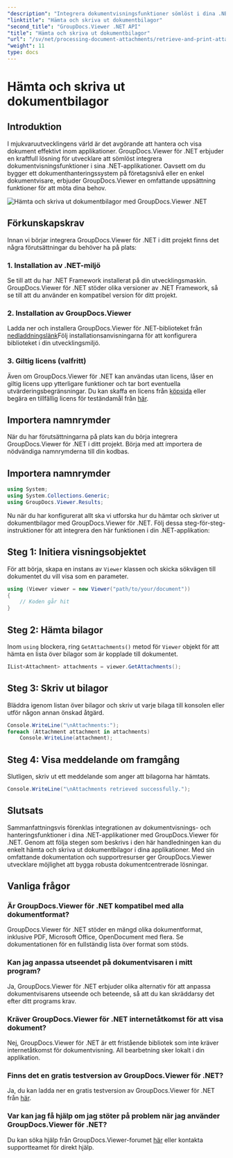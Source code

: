 ```yaml
---
"description": "Integrera dokumentvisningsfunktioner sömlöst i dina .NET-applikationer med GroupDocs.Viewer för .NET. Hämta och skriv ut dokumentbilagor utan ansträngning."
"linktitle": "Hämta och skriva ut dokumentbilagor"
"second_title": "GroupDocs.Viewer .NET API"
"title": "Hämta och skriva ut dokumentbilagor"
"url": "/sv/net/processing-document-attachments/retrieve-and-print-attachments/"
"weight": 11
type: docs
---
```

# Hämta och skriva ut dokumentbilagor

## Introduktion
I mjukvaruutvecklingens värld är det avgörande att hantera och visa dokument effektivt inom applikationer. GroupDocs.Viewer för .NET erbjuder en kraftfull lösning för utvecklare att sömlöst integrera dokumentvisningsfunktioner i sina .NET-applikationer. Oavsett om du bygger ett dokumenthanteringssystem på företagsnivå eller en enkel dokumentvisare, erbjuder GroupDocs.Viewer en omfattande uppsättning funktioner för att möta dina behov.

![Hämta och skriva ut dokumentbilagor med GroupDocs.Viewer .NET](/viewer/processing-document-attachments/retrieve-and-print-document-attachments.png)

## Förkunskapskrav
Innan vi börjar integrera GroupDocs.Viewer för .NET i ditt projekt finns det några förutsättningar du behöver ha på plats:
### 1. Installation av .NET-miljö
Se till att du har .NET Framework installerat på din utvecklingsmaskin. GroupDocs.Viewer för .NET stöder olika versioner av .NET Framework, så se till att du använder en kompatibel version för ditt projekt.
### 2. Installation av GroupDocs.Viewer
Ladda ner och installera GroupDocs.Viewer för .NET-biblioteket från [nedladdningslänk](https://releases.groupdocs.com/viewer/net/)Följ installationsanvisningarna för att konfigurera biblioteket i din utvecklingsmiljö.
### 3. Giltig licens (valfritt)
Även om GroupDocs.Viewer för .NET kan användas utan licens, låser en giltig licens upp ytterligare funktioner och tar bort eventuella utvärderingsbegränsningar. Du kan skaffa en licens från [köpsida](https://purchase.groupdocs.com/buy) eller begära en tillfällig licens för teständamål från [här](https://purchase.groupdocs.com/temporary-license/).

## Importera namnrymder
När du har förutsättningarna på plats kan du börja integrera GroupDocs.Viewer för .NET i ditt projekt. Börja med att importera de nödvändiga namnrymderna till din kodbas.
## Importera namnrymder
```csharp
using System;
using System.Collections.Generic;
using GroupDocs.Viewer.Results;
```

Nu när du har konfigurerat allt ska vi utforska hur du hämtar och skriver ut dokumentbilagor med GroupDocs.Viewer för .NET. Följ dessa steg-för-steg-instruktioner för att integrera den här funktionen i din .NET-applikation:
## Steg 1: Initiera visningsobjektet
För att börja, skapa en instans av `Viewer` klassen och skicka sökvägen till dokumentet du vill visa som en parameter.
```csharp
using (Viewer viewer = new Viewer("path/to/your/document"))
{
    // Koden går hit
}
```
## Steg 2: Hämta bilagor
Inom `using` blockera, ring `GetAttachments()` metod för `Viewer` objekt för att hämta en lista över bilagor som är kopplade till dokumentet.
```csharp
IList<Attachment> attachments = viewer.GetAttachments();
```
## Steg 3: Skriv ut bilagor
Bläddra igenom listan över bilagor och skriv ut varje bilaga till konsolen eller utför någon annan önskad åtgärd.
```csharp
Console.WriteLine("\nAttachments:");
foreach (Attachment attachment in attachments)
    Console.WriteLine(attachment);
```
## Steg 4: Visa meddelande om framgång
Slutligen, skriv ut ett meddelande som anger att bilagorna har hämtats.
```csharp
Console.WriteLine("\nAttachments retrieved successfully.");
```

## Slutsats
Sammanfattningsvis förenklas integrationen av dokumentvisnings- och hanteringsfunktioner i dina .NET-applikationer med GroupDocs.Viewer för .NET. Genom att följa stegen som beskrivs i den här handledningen kan du enkelt hämta och skriva ut dokumentbilagor i dina applikationer. Med sin omfattande dokumentation och supportresurser ger GroupDocs.Viewer utvecklare möjlighet att bygga robusta dokumentcentrerade lösningar.
## Vanliga frågor
### Är GroupDocs.Viewer för .NET kompatibel med alla dokumentformat?
GroupDocs.Viewer för .NET stöder en mängd olika dokumentformat, inklusive PDF, Microsoft Office, OpenDocument med flera. Se dokumentationen för en fullständig lista över format som stöds.
### Kan jag anpassa utseendet på dokumentvisaren i mitt program?
Ja, GroupDocs.Viewer för .NET erbjuder olika alternativ för att anpassa dokumentvisarens utseende och beteende, så att du kan skräddarsy det efter ditt programs krav.
### Kräver GroupDocs.Viewer för .NET internetåtkomst för att visa dokument?
Nej, GroupDocs.Viewer för .NET är ett fristående bibliotek som inte kräver internetåtkomst för dokumentvisning. All bearbetning sker lokalt i din applikation.
### Finns det en gratis testversion av GroupDocs.Viewer för .NET?
Ja, du kan ladda ner en gratis testversion av GroupDocs.Viewer för .NET från [här](https://releases.groupdocs.com/).
### Var kan jag få hjälp om jag stöter på problem när jag använder GroupDocs.Viewer för .NET?
Du kan söka hjälp från GroupDocs.Viewer-forumet [här](https://forum.groupdocs.com/c/viewer/9) eller kontakta supportteamet för direkt hjälp.